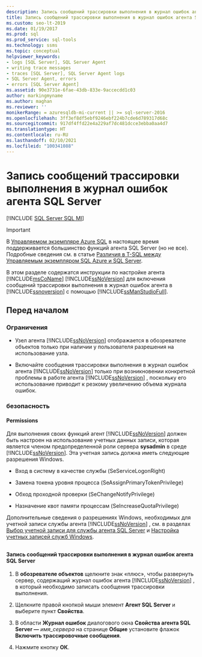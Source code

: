 ```yaml
---
description: Запись сообщений трассировки выполнения в журнал ошибок агента SQL Server
title: Запись сообщений трассировки выполнения в журнал ошибок агента SQL Server
ms.custom: seo-lt-2019
ms.date: 01/19/2017
ms.prod: sql
ms.prod_service: sql-tools
ms.technology: ssms
ms.topic: conceptual
helpviewer_keywords:
- logs [SQL Server], SQL Server Agent
- writing trace messages
- traces [SQL Server], SQL Server Agent logs
- SQL Server Agent, errors
- errors [SQL Server Agent]
ms.assetid: 90e3731e-6fae-43db-833e-9accecdd1c03
author: markingmyname
ms.author: maghan
ms.reviewer: ''
monikerRange: = azuresqldb-mi-current || >= sql-server-2016
ms.openlocfilehash: 3ff3ef8df5ebf9246ebf224b7cde6d789317d68c
ms.sourcegitcommit: 917df4ffd22e4a229af7dc481dcce3ebba0aa4d7
ms.translationtype: HT
ms.contentlocale: ru-RU
ms.lasthandoff: 02/10/2021
ms.locfileid: "100341088"
---
```

# <a name="write-execution-trace-messages-to-the-sql-server-agent-error-log"></a>Запись сообщений трассировки выполнения в журнал ошибок агента SQL Server
[!INCLUDE [SQL Server SQL MI](../../includes/applies-to-version/sql-asdbmi.md)]

> [!IMPORTANT]  
> В [Управляемом экземпляре Azure SQL](/azure/sql-database/sql-database-managed-instance) в настоящее время поддерживается большинство функций агента SQL Server (но не все). Подробные сведения см. в статье [Различия в T-SQL между Управляемым экземпляром SQL Azure и SQL Server](/azure/sql-database/sql-database-managed-instance-transact-sql-information#sql-server-agent).

В этом разделе содержатся инструкции по настройке агента [!INCLUDE[msCoName](../../includes/msconame_md.md)] [!INCLUDE[ssNoVersion](../../includes/ssnoversion-md.md)] для включения сообщений трассировки выполнения в журнал ошибок агента в [!INCLUDE[ssnoversion](../../includes/ssnoversion-md.md)] с помощью [!INCLUDE[ssManStudioFull](../../includes/ssmanstudiofull-md.md)].  
  
## <a name="before-you-begin"></a><a name="BeforeYouBegin"></a>Перед началом  
  
### <a name="limitations-and-restrictions"></a><a name="Restrictions"></a>Ограничения  
  
-   Узел агента [!INCLUDE[ssNoVersion](../../includes/ssnoversion-md.md)] отображается в обозревателе объектов только при наличии у пользователя разрешения на использование узла.  
  
-   Включайте сообщения трассировки выполнения в журнал ошибок агента [!INCLUDE[ssNoVersion](../../includes/ssnoversion-md.md)] только при возникновении конкретной проблемы в работе агента [!INCLUDE[ssNoVersion](../../includes/ssnoversion-md.md)] , поскольку его использование приводит к резкому увеличению объема журнала ошибок.  
  
### <a name="security"></a><a name="Security"></a>безопасность  
  
#### <a name="permissions"></a><a name="Permissions"></a>Permissions  
Для выполнения своих функций агент [!INCLUDE[ssNoVersion](../../includes/ssnoversion-md.md)] должен быть настроен на использование учетных данных записи, которая является членом предопределенной роли сервера **sysadmin** в среде [!INCLUDE[ssNoVersion](../../includes/ssnoversion-md.md)]. Эта учетная запись должна иметь следующие разрешения Windows.  
  
-   Вход в систему в качестве службы (SeServiceLogonRight)  
  
-   Замена токена уровня процесса (SeAssignPrimaryTokenPrivilege)  
  
-   Обход проходной проверки (SeChangeNotifyPrivilege)  
  
-   Назначение квот памяти процессам (SeIncreaseQuotaPrivilege)  
  
Дополнительные сведения о разрешениях Windows, необходимых для учетной записи службы агента [!INCLUDE[ssNoVersion](../../includes/ssnoversion-md.md)] , см. в разделах [Выбор учетной записи для службы агента SQL Server](../../ssms/agent/select-an-account-for-the-sql-server-agent-service.md) и [Настройка учетных записей служб Windows](../../database-engine/configure-windows/configure-windows-service-accounts-and-permissions.md).  
  
## <a name="SSMSProcedure"></a>  
#### <a name="to-write-execution-trace-messages-to-the-sql-server-agent-error-log"></a>Запись сообщений трассировки выполнения в журнал ошибок агента SQL Server  
  
1.  В **обозревателе объектов** щелкните знак «плюс», чтобы развернуть сервер, содержащий журнал ошибок агента [!INCLUDE[ssNoVersion](../../includes/ssnoversion-md.md)] , в который необходимо записать сообщения трассировки выполнения.  
  
2.  Щелкните правой кнопкой мыши элемент **Агент SQL Server** и выберите пункт **Свойства**.  
  
3.  В области **Журнал ошибок** диалогового окна **Свойства агента SQL Server —** _имя\_сервера_ на странице **Общие** установите флажок **Включить трассировочные сообщения**.  
  
4.  Нажмите кнопку **ОК**.  
